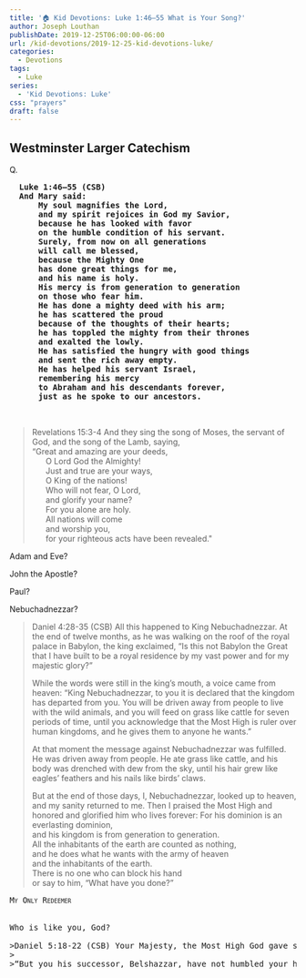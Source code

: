 ```yaml
---
title: '🏠 Kid Devotions: Luke 1:46–55 What is Your Song?'
author: Joseph Louthan
publishDate: 2019-12-25T06:00:00-06:00
url: /kid-devotions/2019-12-25-kid-devotions-luke/
categories:
  - Devotions
tags:
  - Luke
series:
  - 'Kid Devotions: Luke'
css: "prayers"
draft: false
---
```


## Westminster Larger Catechism

Q.

<pre>
  <b>Luke 1:46–55 (CSB)
  And Mary said: 
      My soul magnifies the Lord, 
      and my spirit rejoices in God my Savior, 
      because he has looked with favor 
      on the humble condition of his servant. 
      Surely, from now on all generations 
      will call me blessed, 
      because the Mighty One 
      has done great things for me, 
      and his name is holy. 
      His mercy is from generation to generation 
      on those who fear him. 
      He has done a mighty deed with his arm; 
      he has scattered the proud 
      because of the thoughts of their hearts; 
      he has toppled the mighty from their thrones 
      and exalted the lowly. 
      He has satisfied the hungry with good things 
      and sent the rich away empty. 
      He has helped his servant Israel, 
      remembering his mercy 
      to Abraham and his descendants forever, 
      just as he spoke to our ancestors.</b>


</pre>

>Revelations 15:3-4 And they sing the song of Moses, the servant of God, and the song of the Lamb, saying,  
>“Great and amazing are your deeds,  
>      O Lord God the Almighty!  
>      Just and true are your ways,  
>      O King of the nations!  
>      Who will not fear, O Lord,  
>      and glorify your name?  
>      For you alone are holy.  
>      All nations will come  
>      and worship you,  
>      for your righteous acts have been revealed."

Adam and Eve?

John the Apostle?

Paul?

Nebuchadnezzar?

>Daniel 4:28-35 (CSB) All this happened to King Nebuchadnezzar. At the end of twelve months, as he was walking on the roof of the royal palace in Babylon, the king exclaimed, “Is this not Babylon the Great that I have built to be a royal residence by my vast power and for my majestic glory?”
>
>While the words were still in the king’s mouth, a voice came from heaven: “King Nebuchadnezzar, to you it is declared that the kingdom has departed from you. You will be driven away from people to live with the wild animals, and you will feed on grass like cattle for seven periods of time, until you acknowledge that the Most High is ruler over human kingdoms, and he gives them to anyone he wants.”
>
>At that moment the message against Nebuchadnezzar was fulfilled. He was driven away from people. He ate grass like cattle, and his body was drenched with dew from the sky, until his hair grew like eagles’ feathers and his nails like birds’ claws.
>
>But at the end of those days, I, Nebuchadnezzar, looked up to heaven, and my sanity returned to me. Then I praised the Most High and honored and glorified him who lives forever:
>For his dominion is an everlasting dominion,  
>and his kingdom is from generation to generation.  
>All the inhabitants of the earth are counted as nothing,  
>and he does what he wants with the army of heaven  
>and the inhabitants of the earth.  
>There is no one who can block his hand  
>or say to him, “What have you done?”

<pre>
<div style="font-variant: small-caps;">My Only Redeemer</div>

Who is like you, God?

>Daniel 5:18-22 (CSB) Your Majesty, the Most High God gave sovereignty, greatness, glory, and majesty to your predecessor Nebuchadnezzar. Because of the greatness he gave him, all peoples, nations, and languages were terrified and fearful of him. He killed anyone he wanted and kept alive anyone he wanted; he exalted anyone he wanted and humbled anyone he wanted. But when his heart was exalted and his spirit became arrogant, he was deposed from his royal throne and his glory was taken from him. He was driven away from people, his mind was like an animal’s, he lived with the wild donkeys, he was fed grass like cattle, and his body was drenched with dew from the sky until he acknowledged that the Most High God is ruler over human kingdoms and sets anyone he wants over them.
>
>“But you his successor, Belshazzar, have not humbled your heart, even though you knew all this.